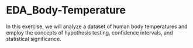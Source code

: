 # EDA_Body-Temperature
In this exercise, we will analyze a dataset of human body temperatures and employ the concepts of hypothesis testing, confidence intervals, and statistical significance. 
